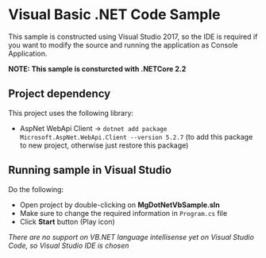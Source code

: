 # Visual Basic .NET Code Sample

This sample is constructed using Visual Studio 2017, so the IDE is required if you want to modify the source and running the application as Console Application.

__NOTE: This sample is consturcted with .NETCore 2.2__

## Project dependency
This project uses the following library:
- AspNet WebApi Client → <code>dotnet add package Microsoft.AspNet.WebApi.Client --version 5.2.7</code> (to add this package to new project, otherwise just restore this package)

## Running sample in Visual Studio
Do the following:
- Open project by double-clicking on <b>MgDotNetVbSample.sln</b>
- Make sure to change the required information in <code>Program.cs</code> file
- Click <b>Start</b> button (Play icon)

<i>There are no support on VB.NET language intellisense yet on Visual Studio Code, so Visual Studio IDE is chosen</b>
